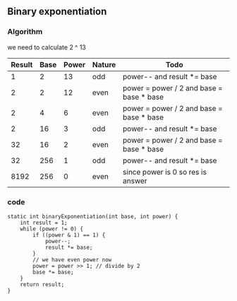 ## Binary exponentiation
### Algorithm
we need to calculate 2 ^ 13

 Result     | Base  | Power     | Nature    | Todo
-|-|-|-|-
 1          | 2     | 13        | odd       | power-- and result *= base 
 2          | 2     | 12        | even      | power = power / 2 and base = base * base
 2          | 4     | 6         | even      | power = power / 2 and base = base * base
 2          | 16    | 3         | odd       | power-- and result *= base
 32         | 16    | 2         | even      | power = power / 2 and base = base * base
 32         | 256   | 1         | odd       | power-- and result *= base
 8192       | 256   | 0         | even      | since power is 0 so res is answer

### code
``` 
static int binaryExponentiation(int base, int power) {
    int result = 1;
    while (power != 0) {
        if ((power & 1) == 1) {
            power--;
            result *= base;
        }
        // we have even power now
        power = power >> 1; // divide by 2
        base *= base;
    }
    return result;
}
```